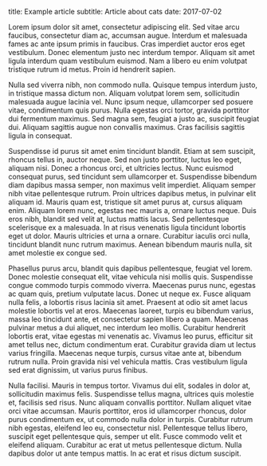 title: Example article
subtitle: Article about cats
date: 2017-07-02

Lorem ipsum dolor sit amet, consectetur adipiscing elit. Sed vitae arcu faucibus, consectetur diam ac, accumsan augue. Interdum et malesuada fames ac ante ipsum primis in faucibus. Cras imperdiet auctor eros eget vestibulum. Donec elementum justo nec interdum tempor. Aliquam sit amet ligula interdum quam vestibulum euismod. Nam a libero eu enim volutpat tristique rutrum id metus. Proin id hendrerit sapien.

Nulla sed viverra nibh, non commodo nulla. Quisque tempus interdum justo, in tristique massa dictum non. Aliquam volutpat lorem sem, sollicitudin malesuada augue lacinia vel. Nunc ipsum neque, ullamcorper sed posuere vitae, condimentum quis purus. Nulla egestas orci tortor, gravida porttitor dui fermentum maximus. Sed magna sem, feugiat a justo ac, suscipit feugiat dui. Aliquam sagittis augue non convallis maximus. Cras facilisis sagittis ligula in consequat.

Suspendisse id purus sit amet enim tincidunt blandit. Etiam at sem suscipit, rhoncus tellus in, auctor neque. Sed non justo porttitor, luctus leo eget, aliquam nisi. Donec a rhoncus orci, et ultricies lectus. Nunc euismod consequat purus, sed tincidunt sem ullamcorper et. Suspendisse bibendum diam dapibus massa semper, non maximus velit imperdiet. Aliquam semper nibh vitae pellentesque rutrum. Proin ultrices dapibus metus, in pulvinar elit aliquam id. Mauris quam est, tristique sit amet purus at, cursus aliquam enim. Aliquam lorem nunc, egestas nec mauris a, ornare luctus neque. Duis eros nibh, blandit sed velit at, luctus mattis lacus. Sed pellentesque scelerisque ex a malesuada. In at risus venenatis ligula tincidunt lobortis eget ut dolor. Mauris ultricies et urna a ornare. Curabitur iaculis orci nulla, tincidunt blandit nunc rutrum maximus. Aenean bibendum mauris nulla, sit amet molestie ex congue sed.

Phasellus purus arcu, blandit quis dapibus pellentesque, feugiat vel lorem. Donec molestie consequat elit, vitae vehicula nisi mollis quis. Suspendisse congue commodo turpis commodo viverra. Maecenas purus nunc, egestas ac quam quis, pretium vulputate lacus. Donec ut neque ex. Fusce aliquam nulla felis, a lobortis risus lacinia sit amet. Praesent at odio sit amet lacus molestie lobortis vel at eros. Maecenas laoreet, turpis eu bibendum varius, massa leo tincidunt ante, et consectetur sapien libero a quam. Maecenas pulvinar metus a dui aliquet, nec interdum leo mollis. Curabitur hendrerit lobortis erat, vitae egestas mi venenatis ac. Vivamus leo purus, efficitur sit amet tellus nec, dictum condimentum erat. Curabitur gravida diam ut lectus varius fringilla. Maecenas neque turpis, cursus vitae ante at, bibendum rutrum nulla. Proin gravida nisi vel vehicula mattis. Cras vestibulum ligula sed erat dignissim, ut varius purus finibus.

Nulla facilisi. Mauris in tempus tortor. Vivamus dui elit, sodales in dolor at, sollicitudin maximus felis. Suspendisse tellus magna, ultrices quis molestie et, facilisis sed risus. Nunc aliquam convallis porttitor. Nullam aliquet vitae orci vitae accumsan. Mauris porttitor, eros id ullamcorper rhoncus, dolor purus condimentum ex, ut commodo nulla dolor in turpis. Curabitur rutrum nibh egestas, eleifend leo eu, consectetur nisl. Pellentesque tellus libero, suscipit eget pellentesque quis, semper ut elit. Fusce commodo velit et eleifend aliquam. Curabitur ac erat ut metus pellentesque dictum. Nulla dapibus dolor ut ante tempus mattis. In ac erat et risus dictum suscipit.

